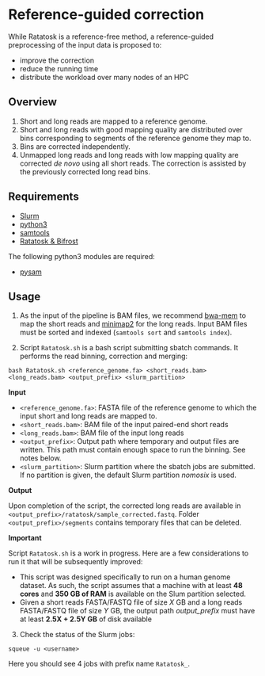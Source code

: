 # Reference-guided correction

While Ratatosk is a reference-free method, a reference-guided preprocessing of the input data is proposed to:
- improve the correction
- reduce the running time
- distribute the workload over many nodes of an HPC

## Overview

1. Short and long reads are mapped to a reference genome.
2. Short and long reads with good mapping quality are distributed over bins corresponding to segments of the reference genome they map to.
3. Bins are corrected independently.
4. Unmapped long reads and long reads with low mapping quality are corrected *de novo* using all short reads. The correction is assisted by the previously corrected long read bins.

## Requirements

* [Slurm](https://slurm.schedmd.com)
* [python3](https://python.org)
* [samtools](https://htslib.org)
* [Ratatosk & Bifrost](https://github.com/GuillaumeHolley/Ratatosk)

The following python3 modules are required:
* [pysam](https://pysam.readthedocs.io)

## Usage

1. As the input of the pipeline is BAM files, we recommend [bwa-mem](https://github.com/lh3/bwa) to map the short reads and [minimap2](https://github.com/lh3/minimap2) for the long reads. Input BAM files must be sorted and indexed (`samtools sort` and `samtools index`).

2. Script `Ratatosk.sh` is a bash script submitting sbatch commands. It performs the read binning, correction and merging:
```
bash Ratatosk.sh <reference_genome.fa> <short_reads.bam> <long_reads.bam> <output_prefix> <slurm_partition>
```

**Input**

- `<reference_genome.fa>`: FASTA file of the reference genome to which the input short and long reads are mapped to.
- `<short_reads.bam>`: BAM file of the input paired-end short reads
- `<long_reads.bam>`: BAM file of the input long reads
- `<output_prefix>`: Output path where temporary and output files are written. This path must contain enough space to run the binning. See notes below.
- `<slurm_partition>`: Slurm partition where the sbatch jobs are submitted. If no partition is given, the default Slurm partition *nomosix* is used.

**Output**

Upon completion of the script, the corrected long reads are available in `<output_prefix>/ratatosk/sample_corrected.fastq`. Folder `<output_prefix>/segments` contains temporary files that can be deleted.

**Important**

Script `Ratatosk.sh` is a work in progress. Here are a few considerations to run it that will be subsequently improved:

- This script was designed specifically to run on a human genome dataset. As such, the script assumes that a machine with at least **48 cores** and **350 GB of RAM** is available on the Slum partition selected.
- Given a short reads FASTA/FASTQ file of size *X* GB and a long reads FASTA/FASTQ file of size *Y* GB, the output path *output_prefix* must have at least **2.5X + 2.5Y GB** of disk available

3. Check the status of the Slurm jobs:
```
squeue -u <username>
```
Here you should see 4 jobs with prefix name `Ratatosk_`.